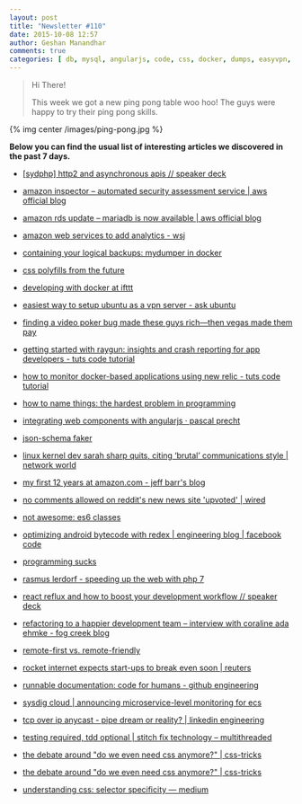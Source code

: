 ```yaml
---
layout: post
title: "Newsletter #110"
date: 2015-10-08 12:57
author: Geshan Manandhar
comments: true
categories: [ db, mysql, angularjs, code, css, docker, dumps, easyvpn, es6, http2, js, json, naming, php, reactjs, refactoring, tdd, testing]
---
```


> Hi There!
>
> This week we got a new ping pong table woo hoo!
> The guys were happy to try their ping pong skills.
>

{% img center /images/ping-pong.jpg %}


**Below you can find the usual list of interesting articles we discovered in the past 7 days.**

<!-- more -->

* [[sydphp] http2 and asynchronous apis // speaker deck](https://speakerdeck.com/dshafik/sydphp-http2-and-asynchronous-apis)

* [amazon inspector – automated security assessment service | aws official blog](https://aws.amazon.com/blogs/aws/amazon-inspector-automated-security-assessment-service/?utm_content=buffer45fb0)

* [amazon rds update – mariadb is now available | aws official blog](https://aws.amazon.com/blogs/aws/amazon-rds-update-mariadb-is-now-available/?utm_content=buffer7fd8e)

* [amazon web services to add analytics - wsj](http://www.wsj.com/articles/amazon-web-services-to-add-analytics-1443989402?utm_content=buffer2ead9)

* [containing your logical backups: mydumper in docker](https://www.percona.com/blog/2015/09/21/containing-logical-backups-mydumper-docker/)

* [css polyfills from the future](https://gridstylesheets.org/)

* [developing with docker at ifttt](http://engineering.ifttt.com/oss/2015/10/06/developing-with-docker/)

* [easiest way to setup ubuntu as a vpn server - ask ubuntu](http://askubuntu.com/questions/119534/easiest-way-to-setup-ubuntu-as-a-vpn-server)

* [finding a video poker bug made these guys rich—then vegas made them pay](http://www.wired.com/2014/10/cheating-video-poker/)

* [getting started with raygun: insights and crash reporting for app developers - tuts code tutorial](http://code.tutsplus.com/tutorials/getting-started-with-raygun-insights-and-crash-reporting-for-app-developers--cms-24852)

* [how to monitor docker-based applications using new relic - tuts code tutorial](http://code.tutsplus.com/tutorials/how-to-monitor-docker-based-applications-using-new-relic--cms-24891)

* [how to name things: the hardest problem in programming](http://www.slideshare.net/pirhilton/how-to-name-things-the-hardest-problem-in-programming)

* [integrating web components with angularjs · pascal precht](http://pascalprecht.github.io/2014/10/25/integrating-web-components-with-angularjs/)

* [json-schema faker](https://github.com/json-schema-faker/json-schema-faker)

* [linux kernel dev sarah sharp quits, citing ‘brutal’ communications style | network world](http://www.networkworld.com/article/2988850/opensource-subnet/linux-kernel-dev-sarah-sharp-quits-citing-brutal-communications-style.html?utm_content=buffer415e4)

* [my first 12 years at amazon.com - jeff barr's blog](http://jeff-barr.com/2014/08/19/my-first-12-years-at-amazon-dot-com/?utm_content=buffer8ed9d)

* [no comments allowed on reddit's new news site 'upvoted' | wired](http://www.wired.com/2015/10/no-comments-allowed-reddits-new-news-site-upvoted/?utm_content=bufferd8d54)

* [not awesome: es6 classes](https://github.com/joshburgess/not-awesome-es6-classes)

* [optimizing android bytecode with redex | engineering blog | facebook code](https://code.facebook.com/posts/1480969635539475/optimizing-android-bytecode-with-redex/?utm_content=buffere20b1)

* [programming sucks ](http://deirdre.net/programming-sucks-why-i-quit/?utm_content=buffer399b5)

* [rasmus lerdorf - speeding up the web with php 7](http://talks.php.net/tokyo15)

* [react reflux and how to boost your development workflow // speaker deck](https://speakerdeck.com/iroy2000/react-plus-reflux-and-how-to-boost-your-development-workflow)

* [refactoring to a happier development team – interview with coraline ada ehmke - fog creek blog](http://blog.fogcreek.com/refactoring-to-a-happier-development-team-interview-with-coraline-ada-ehmke/)

* [remote-first vs. remote-friendly](http://zachholman.com/posts/remote-first/?utm_content=bufferfad3c)

* [rocket internet expects start-ups to break even soon | reuters](http://www.reuters.com/article/2015/09/30/rocket-internet-results-idUSL5N1200Q720150930?utm_content=buffer8d337)

* [runnable documentation: code for humans - github engineering](http://githubengineering.com/runnable-documentation/?utm_content=buffer9d7a8)

* [sysdig cloud | announcing microservice-level monitoring for ecs](https://sysdig.com/announcing-microservice-level-monitoring-for-amazons-ecs/?utm_content=buffer6c052)

* [tcp over ip anycast - pipe dream or reality? | linkedin engineering](http://engineering.linkedin.com/network-performance/tcp-over-ip-anycast-pipe-dream-or-reality?utm_content=buffer3cd66)

* [testing required, tdd optional | stitch fix technology – multithreaded](http://multithreaded.stitchfix.com/blog/2015/10/06/testing-is-required/)

* [the debate around "do we even need css anymore?" | css-tricks](https://css-tricks.com/the-debate-around-do-we-even-need-css-anymore/)

* [the debate around "do we even need css anymore?" | css-tricks](https://css-tricks.com/the-debate-around-do-we-even-need-css-anymore/?utm_content=bufferbbbe5)

* [understanding css: selector specificity — medium](https://medium.com/@dte/understanding-css-selector-specificity-a02238a02a59)
